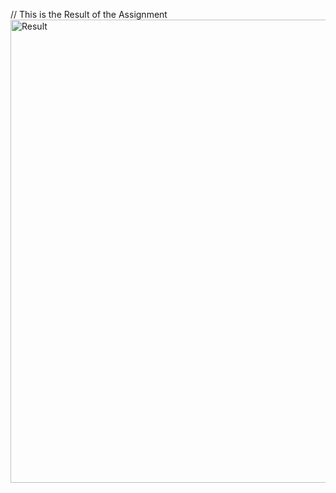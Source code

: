// This is the Result of the Assignment
<img width="741" alt="Result" src="https://github.com/iffahbam/Mulah-Assignment/assets/84954172/54fe0f98-f107-4c69-b492-305e4101c7a8">
